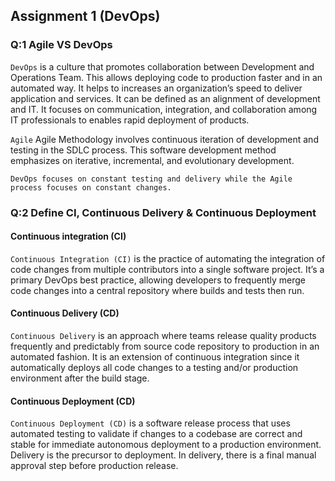 ## Assignment 1 (DevOps)

### Q:1 Agile VS DevOps

`DevOps` is a culture that promotes collaboration between Development and Operations Team. This allows deploying code to production faster and in an automated way. It helps to increases an organization’s speed to deliver application and services. It can be defined as an alignment of development and IT. It focuses on communication, integration, and collaboration among IT professionals to enables rapid deployment of products.

`Agile` Agile Methodology involves continuous iteration of development and testing in the SDLC process. This software development method emphasizes on iterative, incremental, and evolutionary development.

`DevOps focuses on constant testing and delivery while the Agile process focuses on constant changes.`

### Q:2 Define CI, Continuous Delivery & Continuous Deployment

#### Continuous integration (CI)

`Continuous Integration (CI)` is the practice of automating the integration of code changes from multiple contributors into a single software project. It’s a primary DevOps best practice, allowing developers to frequently merge code changes into a central repository where builds and tests then run.

#### Continuous Delivery (CD)

`Continuous Delivery` is an approach where teams release quality products frequently and predictably from source code repository to production in an automated fashion. It is an extension of continuous integration since it automatically deploys all code changes to a testing and/or production environment after the build stage.

#### Continuous Deployment (CD)

`Continuous Deployment (CD)` is a software release process that uses automated testing to validate if changes to a codebase are correct and stable for immediate autonomous deployment to a production environment. Delivery is the precursor to deployment. In delivery, there is a final manual approval step before production release.